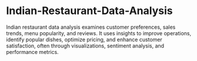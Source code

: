 # Indian-Restaurant-Data-Analysis
Indian restaurant data analysis examines customer preferences, sales trends, menu popularity, and reviews. It uses insights to improve operations, identify popular dishes, optimize pricing, and enhance customer satisfaction, often through visualizations, sentiment analysis, and performance metrics.
